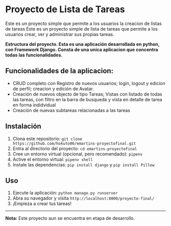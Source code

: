 # Proyecto de Lista de Tareas

Este es un proyecto simple que permite a los usuarios la creacion de listas de tareas 
Este es un proyecto simple de lista de tareas que permite a los usuarios crear, ver y administrar sus propias tareas.

**Estructura del proyecto. Esta es una aplicación desarrollada en python, con Framework Django.  Consta de una unica aplicacion que concentra todas las funcionalidades.** 

## Funcionalidades de la aplicacion:
- CRUD completo con Registro de nuevos usuarios; login, logout y edicion de perfil; creacion y edición de Avatar.
- Creación de nuevos objecto de tipo Tareas; Vistas con listado de todas las tareas, con filtro en la barra de busqueda  y vista en detalle de tarea en forma indidvidual
- Creación de nuevas subtareas relacionadas a las tareas
## 
## Instalación

1. Clona este repositorio: `git clone https://github.com/hokuto06/emartins-proyectofinal.git`
2. Entra al directorio del proyecto: `cd emartins-proyectofinal`
3. Cree un entorno virtual (opcional, pero recomendado): `pipenv`
4. Active el entorno virtual: `pipenv shell`
5. Instale las dependencias: `pip install django` y `pip install Pillow`

## Uso

1. Ejecute la aplicación: `python manage.py runserver`
2. Abra su navegador y visita `http://localhost:8000/proyecto-final/`
3. ¡Empieza a crear tus tareas!

<!-- ## Contribución

Si desea contribuir a este proyecto, por favor siga estos pasos:

1. Haz un fork del repositorio
2. Crea una nueva rama para tu característica: `git checkout -b mi-nueva-caracteristica`
3. Haz tus cambios y haz commit: `git commit -m "Agrega mi nueva característica"`
4. Sube tus cambios: `git push origin mi-nueva-caracteristica`
5. Abre una solicitud de extracción en GitHub -->

<!-- ## Licencia

Este proyecto está bajo la Licencia MIT - ver el archivo [LICENSE](LICENSE) para más detalles. -->

---

**Nota:** Este proyecto aun se encuentra en etapa de desarrollo.


